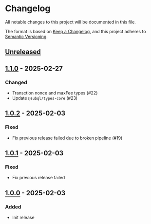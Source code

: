 # Changelog
All notable changes to this project will be documented in this file.

The format is based on [Keep a Changelog](https://keepachangelog.com/en/1.0.0/),
and this project adheres to [Semantic Versioning](https://semver.org/spec/v2.0.0.html).

## [Unreleased]

## [1.1.0] - 2025-02-27
### Changed
- Transction nonce and maxFee types (#22)
- Update `@subql/types-core` (#23)

## [1.0.2] - 2025-02-03
### Fixed
- Fix previous release failed due to broken pipeline (#19)

## [1.0.1] - 2025-02-03
### Fixed
- Fix previous release failed

## [1.0.0] - 2025-02-03
### Added
- Init release

[Unreleased]: https://github.com/subquery/subql-starknet/compare/types-starknet/1.1.0...HEAD
[1.1.0]: https://github.com/subquery/subql-starknet/compare/types-starknet/1.0.2...types-starknet/1.1.0
[1.0.2]: https://github.com/subquery/subql-starknet/compare/types-starknet/1.0.1...types-starknet/1.0.2
[1.0.1]: https://github.com/subquery/subql-starknet/compare/types-starknet/1.0.0...types-starknet/1.0.1
[1.0.0]: https://github.com/subquery/subql-starknet/releases/tag/types-starknet/1.0.0
